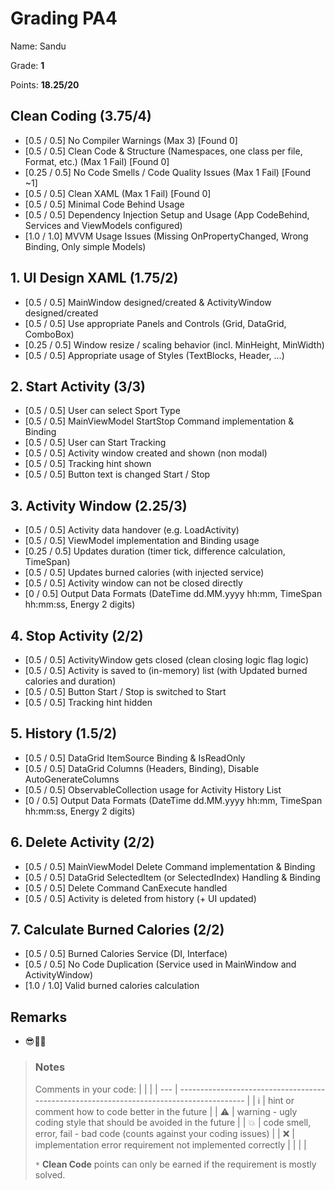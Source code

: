 # Grading PA4

Name: Sandu

Grade: **1**

Points: **18.25/20**

## Clean Coding (3.75/4)

- [0.5 / 0.5] No Compiler Warnings (Max 3) [Found 0]
- [0.5 / 0.5] Clean Code & Structure (Namespaces, one class per file, Format, etc.) (Max 1 Fail) [Found 0]
- [0.25 / 0.5] No Code Smells / Code Quality Issues (Max 1 Fail) [Found ~1]
- [0.5 / 0.5] Clean XAML (Max 1 Fail) [Found 0]
- [0.5 / 0.5] Minimal Code Behind Usage
- [0.5 / 0.5] Dependency Injection Setup and Usage (App CodeBehind, Services and ViewModels configured)
- [1.0 / 1.0] MVVM Usage Issues (Missing OnPropertyChanged, Wrong Binding, Only simple Models)

## 1. UI Design XAML (1.75/2)

- [0.5 / 0.5] MainWindow designed/created & ActivityWindow designed/created
- [0.5 / 0.5] Use appropriate Panels and Controls (Grid, DataGrid, ComboBox)
- [0.25 / 0.5] Window resize / scaling behavior (incl. MinHeight, MinWidth)
- [0.5 / 0.5] Appropriate usage of Styles (TextBlocks, Header, ...)

## 2. Start Activity (3/3)

- [0.5 / 0.5] User can select Sport Type
- [0.5 / 0.5] MainViewModel StartStop Command implementation & Binding
- [0.5 / 0.5] User can Start Tracking
- [0.5 / 0.5] Activity window created and shown (non modal)
- [0.5 / 0.5] Tracking hint shown
- [0.5 / 0.5] Button text is changed Start / Stop

## 3. Activity Window (2.25/3)

- [0.5 / 0.5] Activity data handover (e.g. LoadActivity)
- [0.5 / 0.5] ViewModel implementation and Binding usage
- [0.25 / 0.5] Updates duration (timer tick, difference calculation, TimeSpan)
- [0.5 / 0.5] Updates burned calories (with injected service)
- [0.5 / 0.5] Activity window can not be closed directly
- [0 / 0.5] Output Data Formats (DateTime dd.MM.yyyy hh:mm, TimeSpan hh:mm:ss, Energy 2 digits)

## 4. Stop Activity (2/2)

- [0.5 / 0.5] ActivityWindow gets closed (clean closing logic flag logic)
- [0.5 / 0.5] Activity is saved to (in-memory) list (with Updated burned calories and duration)
- [0.5 / 0.5] Button Start / Stop is switched to Start
- [0.5 / 0.5] Tracking hint hidden

## 5. History (1.5/2)

- [0.5 / 0.5] DataGrid ItemSource Binding & IsReadOnly
- [0.5 / 0.5] DataGrid Columns (Headers, Binding), Disable AutoGenerateColumns
- [0.5 / 0.5] ObservableCollection usage for Activity History List
- [0 / 0.5] Output Data Formats (DateTime dd.MM.yyyy hh:mm, TimeSpan hh:mm:ss, Energy 2 digits)

## 6. Delete Activity (2/2)

- [0.5 / 0.5] MainViewModel Delete Command implementation & Binding
- [0.5 / 0.5] DataGrid SelectedItem (or SelectedIndex) Handling & Binding
- [0.5 / 0.5] Delete Command CanExecute handled
- [0.5 / 0.5] Activity is deleted from history (+ UI updated)

## 7. Calculate Burned Calories (2/2)

- [0.5 / 0.5] Burned Calories Service (DI, Interface)
- [0.5 / 0.5] No Code Duplication (Service used in MainWindow and ActivityWindow)
- [1.0 / 1.0] Valid burned calories calculation

## Remarks

- 😎👍🏻

> ### Notes
>
> Comments in your code:
> |     |                                                                                          |
> | --- | ---------------------------------------------------------------------------------------- |
> |  ℹ️  | hint or comment how to code better in the future                                          |
> | ⚠️ | warning - ugly coding style that should be avoided in the future                          |
> | 💥 | code smell, error, fail -  bad code (counts against your coding issues)                   |
> | ❌ | implementation error requirement not implemented correctly                                |
> |    |                                                                                            |
>
> `*` **Clean Code** points can only be earned if the requirement is mostly solved.
> &nbsp;
